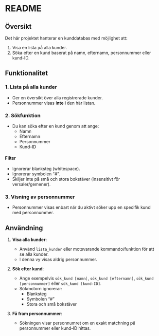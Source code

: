 # README

## Översikt
Det här projektet hanterar en kunddatabas med möjlighet att:
1. Visa en lista på alla kunder.
2. Söka efter en kund baserat på namn, efternamn, personnummer eller kund-ID.

## Funktionalitet

### 1. Lista på alla kunder
- Ger en översikt över alla registrerade kunder.
- Personnummer visas **inte** i den här listan.

### 2. Sökfunktion
- Du kan söka efter en kund genom att ange:
  - Namn
  - Efternamn
  - Personnummer
  - Kund-ID

#### Filter
- Ignorerar blanksteg (whitespace).
- Ignorerar symbolen “#”.
- Skiljer inte på små och stora bokstäver (insensitivt för versaler/gemener).

### 3. Visning av personnummer
- Personnummer visas enbart när du aktivt söker upp en specifik kund med personnummer.

## Användning
1. **Visa alla kunder**: 
   - Använd `lista_kunder` eller motsvarande kommando/funktion för att se alla kunder.
   - I denna vy visas aldrig personnummer.

2. **Sök efter kund**:
   - Ange exempelvis `sök_kund [namn]`, `sök_kund [efternamn]`, `sök_kund [personnummer]` eller `sök_kund [kund-ID]`.
   - Sökmotorn ignorerar:
     - Blanksteg
     - Symbolen “#”
     - Stora och små bokstäver

3. **Få fram personnummer**:
   - Sökningen visar personnumret om en exakt matchning på personnummer eller kund-ID hittas.


